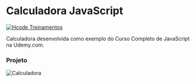 # Calculadora JavaScript

[![Hcode Treinamentos](https://www.hcode.com.br/res/img/hcode-200x100.png)](https://www.hcode.com.br)

Calculadora desenvolvida como exemplo do Curso Completo de JavaScript na Udemy.com.

### Projeto
![Calculadora](https://firebasestorage.googleapis.com/v0/b/hcode-com-br.appspot.com/o/calculadora-hcode.jpg?alt=media&token=5406aa3f-b965-401c-9b4e-654609c78b33)